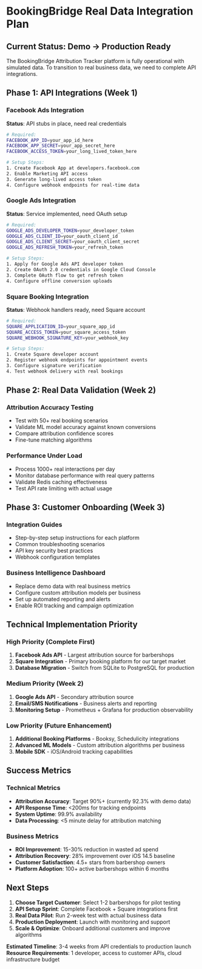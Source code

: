 # BookingBridge Real Data Integration Plan

## Current Status: Demo → Production Ready

The BookingBridge Attribution Tracker platform is fully operational with simulated data. To transition to real business data, we need to complete API integrations.

## Phase 1: API Integrations (Week 1)

### Facebook Ads Integration
**Status**: API stubs in place, need real credentials
```bash
# Required:
FACEBOOK_APP_ID=your_app_id_here
FACEBOOK_APP_SECRET=your_app_secret_here  
FACEBOOK_ACCESS_TOKEN=your_long_lived_token_here

# Setup Steps:
1. Create Facebook App at developers.facebook.com
2. Enable Marketing API access
3. Generate long-lived access token
4. Configure webhook endpoints for real-time data
```

### Google Ads Integration
**Status**: Service implemented, need OAuth setup
```bash
# Required:
GOOGLE_ADS_DEVELOPER_TOKEN=your_developer_token
GOOGLE_ADS_CLIENT_ID=your_oauth_client_id
GOOGLE_ADS_CLIENT_SECRET=your_oauth_client_secret
GOOGLE_ADS_REFRESH_TOKEN=your_refresh_token

# Setup Steps:
1. Apply for Google Ads API developer token
2. Create OAuth 2.0 credentials in Google Cloud Console
3. Complete OAuth flow to get refresh token
4. Configure offline conversion uploads
```

### Square Booking Integration
**Status**: Webhook handlers ready, need Square account
```bash
# Required:
SQUARE_APPLICATION_ID=your_square_app_id
SQUARE_ACCESS_TOKEN=your_square_access_token
SQUARE_WEBHOOK_SIGNATURE_KEY=your_webhook_key

# Setup Steps:
1. Create Square developer account
2. Register webhook endpoints for appointment events
3. Configure signature verification
4. Test webhook delivery with real bookings
```

## Phase 2: Real Data Validation (Week 2)

### Attribution Accuracy Testing
- Test with 50+ real booking scenarios
- Validate ML model accuracy against known conversions
- Compare attribution confidence scores
- Fine-tune matching algorithms

### Performance Under Load
- Process 1000+ real interactions per day
- Monitor database performance with real query patterns  
- Validate Redis caching effectiveness
- Test API rate limiting with actual usage

## Phase 3: Customer Onboarding (Week 3)

### Integration Guides
- Step-by-step setup instructions for each platform
- Common troubleshooting scenarios
- API key security best practices
- Webhook configuration templates

### Business Intelligence Dashboard
- Replace demo data with real business metrics
- Configure custom attribution models per business
- Set up automated reporting and alerts
- Enable ROI tracking and campaign optimization

## Technical Implementation Priority

### High Priority (Complete First)
1. **Facebook Ads API** - Largest attribution source for barbershops
2. **Square Integration** - Primary booking platform for our target market
3. **Database Migration** - Switch from SQLite to PostgreSQL for production

### Medium Priority (Week 2)  
1. **Google Ads API** - Secondary attribution source
2. **Email/SMS Notifications** - Business alerts and reporting
3. **Monitoring Setup** - Prometheus + Grafana for production observability

### Low Priority (Future Enhancement)
1. **Additional Booking Platforms** - Booksy, Schedulicity integrations
2. **Advanced ML Models** - Custom attribution algorithms per business
3. **Mobile SDK** - iOS/Android tracking capabilities

## Success Metrics

### Technical Metrics
- **Attribution Accuracy**: Target 90%+ (currently 92.3% with demo data)
- **API Response Time**: <200ms for tracking endpoints
- **System Uptime**: 99.9% availability
- **Data Processing**: <5 minute delay for attribution matching

### Business Metrics  
- **ROI Improvement**: 15-30% reduction in wasted ad spend
- **Attribution Recovery**: 28% improvement over iOS 14.5 baseline
- **Customer Satisfaction**: 4.5+ stars from barbershop owners
- **Platform Adoption**: 100+ active barbershops within 6 months

## Next Steps

1. **Choose Target Customer**: Select 1-2 barbershops for pilot testing
2. **API Setup Sprint**: Complete Facebook + Square integrations first
3. **Real Data Pilot**: Run 2-week test with actual business data
4. **Production Deployment**: Launch with monitoring and support
5. **Scale & Optimize**: Onboard additional customers and improve algorithms

**Estimated Timeline**: 3-4 weeks from API credentials to production launch
**Resource Requirements**: 1 developer, access to customer APIs, cloud infrastructure budget